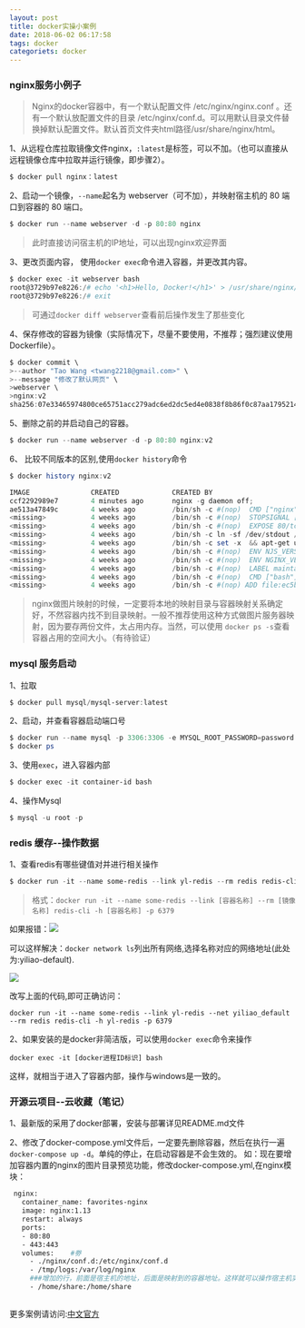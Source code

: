 ```yaml
---
layout: post
title: docker实操小案例
date: 2018-06-02 06:17:58
tags: docker
categoriets: docker
---
```


### nginx服务小例子

> Nginx的docker容器中，有一个默认配置文件 /etc/nginx/nginx.conf 。还有一个默认放配置文件的目录 /etc/nginx/conf.d。可以用默认目录文件替换掉默认配置文件。默认首页文件夹html路径/usr/share/nginx/html。

1、从远程仓库拉取镜像文件nginx，`:latest`是标签，可以不加。（也可以直接从远程镜像仓库中拉取并运行镜像，即步骤2）。

```powershell
$ docker pull nginx：latest
```

2、启动一个镜像，`--name`起名为 webserver（可不加），并映射宿主机的 80 端口到容器的 80 端口。

```powershell
$ docker run --name webserver -d -p 80:80 nginx
```

>此时直接访问宿主机的IP地址，可以出现nginx欢迎界面

<!-- more -->

3、更改页面内容， 使用`docker exec`命令进入容器，并更改其内容。

```powershell
$ docker exec -it webserver bash 
root@3729b97e8226:/# echo '<h1>Hello, Docker!</h1>' > /usr/share/nginx/html/index.html 
root@3729b97e8226:/# exit
```

>可通过` docker diff webserver `查看前后操作发生了那些变化

4、保存修改的容器为镜像（实际情况下，尽量不要使用，不推荐；强烈建议使用 Dockerfile）。

```powershell
$ docker commit \    
>--author "Tao Wang <twang2218@gmail.com>" \    
>--message "修改了默认网页" \    
>webserver \    
>nginx:v2 
sha256:07e33465974800ce65751acc279adc6ed2dc5ed4e0838f8b86f0c87aa1795214
```

5、删除之前的并启动自己的容器。

```powershell
$ docker run --name webserver -d -p 80:80 nginx:v2
```

6、 比较不同版本的区别,使用`docker history`命令

```powershell
$ docker history nginx:v2

IMAGE               CREATED             CREATED BY                                      SIZE                COMMENT
ccf2292989e7        4 minutes ago       nginx -g daemon off;                            163B                修改了默认网页
ae513a47849c        4 weeks ago         /bin/sh -c #(nop)  CMD ["nginx" "-g" "daemon…   0B                  
<missing>           4 weeks ago         /bin/sh -c #(nop)  STOPSIGNAL [SIGTERM]         0B                  
<missing>           4 weeks ago         /bin/sh -c #(nop)  EXPOSE 80/tcp                0B                  
<missing>           4 weeks ago         /bin/sh -c ln -sf /dev/stdout /var/log/nginx…   22B                 
<missing>           4 weeks ago         /bin/sh -c set -x  && apt-get update  && apt…   53.7MB              
<missing>           4 weeks ago         /bin/sh -c #(nop)  ENV NJS_VERSION=1.13.12.0…   0B                  
<missing>           4 weeks ago         /bin/sh -c #(nop)  ENV NGINX_VERSION=1.13.12…   0B                  
<missing>           4 weeks ago         /bin/sh -c #(nop)  LABEL maintainer=NGINX Do…   0B                  
<missing>           4 weeks ago         /bin/sh -c #(nop)  CMD ["bash"]                 0B                  
<missing>           4 weeks ago         /bin/sh -c #(nop) ADD file:ec5be7eec56a74975…   55.3MB   
```

> nginx做图片映射的时候，一定要将本地的映射目录与容器映射关系确定好，不然容器内找不到目录映射。一般不推荐使用这种方式做图片服务器映射，因为要存两份文件，太占用内存。当然，可以使用 `docker ps -s`查看容器占用的空间大小。（有待验证）

### mysql 服务启动

1、拉取

```powershell
$ docker pull mysql/mysql-server:latest
```

2、启动，并查看容器启动端口号

```powershell
$ docker run --name mysql -p 3306:3306 -e MYSQL_ROOT_PASSWORD=password -d mysql/mysql-server:latest  
$ docker ps
```

3、使用`exec`，进入容器内部

```powershell
$ docker exec -it container-id bash
```

4、操作Mysql

```powershell
$ mysql -u root -p
```

### redis 缓存--操作数据

1、查看redis有哪些键值对并进行相关操作

```powershell
$ docker run -it --name some-redis --link yl-redis --rm redis redis-cli -h yl-redis -p 6379
```
>格式：`docker run -it --name some-redis --link [容器名称] --rm [镜像名称] redis-cli -h [容器名称] -p 6379`

如果报错：![](http://p2jr3pegk.bkt.clouddn.com/docker05-1.png)

可以这样解决：`docker network ls`列出所有网络,选择名称对应的网络地址(此处为:yiliao-default).

![](http://p2jr3pegk.bkt.clouddn.com/docker05-2.png)

改写上面的代码,即可正确访问：
```
docker run -it --name some-redis --link yl-redis --net yiliao_default --rm redis redis-cli -h yl-redis -p 6379
```

2、如果安装的是docker非简洁版，可以使用`docker exec`命令来操作
```
docker exec -it [docker进程ID标识] bash
```
这样，就相当于进入了容器内部，操作与windows是一致的。


### 开源云项目--云收藏（笔记）

1、最新版的采用了docker部署，安装与部署详见README.md文件

2、修改了docker-compose.yml文件后，一定要先删除容器，然后在执行一遍`docker-compose up -d`。单纯的停止，在启动容器是不会生效的。
如：现在要增加容器内置的nginx的图片目录预览功能，修改docker-compose.yml,在nginx模块：

```dockerfile
 nginx:
   container_name: favorites-nginx
   image: nginx:1.13
   restart: always
   ports:
   - 80:80
   - 443:443
   volumes:    #劵
     - ./nginx/conf.d:/etc/nginx/conf.d
     - /tmp/logs:/var/log/nginx
     ###增加的行，前面是宿主机的地址，后面是映射到的容器地址。这样就可以操作宿主机实现容器的拷贝
     - /home/share:/home/share
    
```

更多案例请访问:[中文官方](https://docs.docker-cn.com/)





